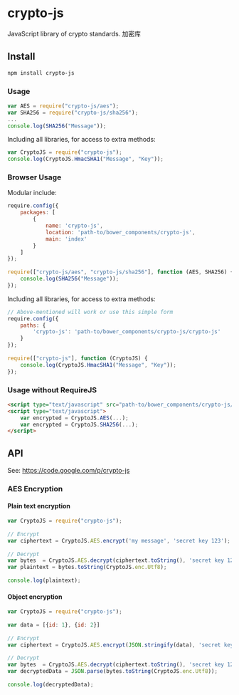 # crypto-js

JavaScript library of crypto standards. 加密库

## Install

```bash
npm install crypto-js
```

### Usage

```js
var AES = require("crypto-js/aes");
var SHA256 = require("crypto-js/sha256");
...
console.log(SHA256("Message"));
```

Including all libraries, for access to extra methods:

```js
var CryptoJS = require("crypto-js");
console.log(CryptoJS.HmacSHA1("Message", "Key"));
```

### Browser Usage

Modular include:

```js
require.config({
    packages: [
        {
            name: 'crypto-js',
            location: 'path-to/bower_components/crypto-js',
            main: 'index'
        }
    ]
});
 
require(["crypto-js/aes", "crypto-js/sha256"], function (AES, SHA256) {
    console.log(SHA256("Message"));
});
```

Including all libraries, for access to extra methods:

```js
// Above-mentioned will work or use this simple form
require.config({
    paths: {
        'crypto-js': 'path-to/bower_components/crypto-js/crypto-js'
    }
});
 
require(["crypto-js"], function (CryptoJS) {
    console.log(CryptoJS.HmacSHA1("Message", "Key"));
});
```

### Usage without RequireJS

```html
<script type="text/javascript" src="path-to/bower_components/crypto-js/crypto-js.js"></script>
<script type="text/javascript">
    var encrypted = CryptoJS.AES(...);
    var encrypted = CryptoJS.SHA256(...);
</script> 
```

## API

See: https://code.google.com/p/crypto-js

### AES Encryption

#### Plain text encryption

```js
var CryptoJS = require("crypto-js");
 
// Encrypt
var ciphertext = CryptoJS.AES.encrypt('my message', 'secret key 123');
 
// Decrypt
var bytes  = CryptoJS.AES.decrypt(ciphertext.toString(), 'secret key 123');
var plaintext = bytes.toString(CryptoJS.enc.Utf8);
 
console.log(plaintext);
```

#### Object encryption

```js
var CryptoJS = require("crypto-js");
 
var data = [{id: 1}, {id: 2}]
 
// Encrypt
var ciphertext = CryptoJS.AES.encrypt(JSON.stringify(data), 'secret key 123');
 
// Decrypt
var bytes  = CryptoJS.AES.decrypt(ciphertext.toString(), 'secret key 123');
var decryptedData = JSON.parse(bytes.toString(CryptoJS.enc.Utf8));
 
console.log(decryptedData);
```
